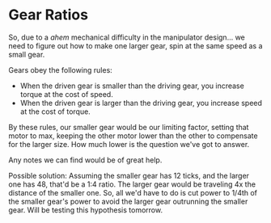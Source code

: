 # Gear Ratios
So, due to a *ahem* mechanical difficulty in the manipulator design... we need to figure out how to make one larger gear, spin at the same speed as a small gear.

Gears obey the following rules:
* When the driven gear is smaller than the driving gear, you increase torque at the cost of speed.
* When the driven gear is larger than the driving gear, you increase speed at the cost of torque.

By these rules, our smaller gear would be our limiting factor, setting that motor to max, keeping the other motor lower than the other to compensate for the larger size. How much lower is the question we've got to answer. 

Any notes we can find would be of great help.


Possible solution: Assuming the smaller gear has 12 ticks, and the larger one has 48, that'd be a 1:4 ratio. The larger gear would be traveling 4x the distance of the smaller one. So, all we'd have to do is cut power to 1/4th of the smaller gear's power to avoid the larger gear outrunning the smaller gear. Will be testing this hypothesis tomorrow.
